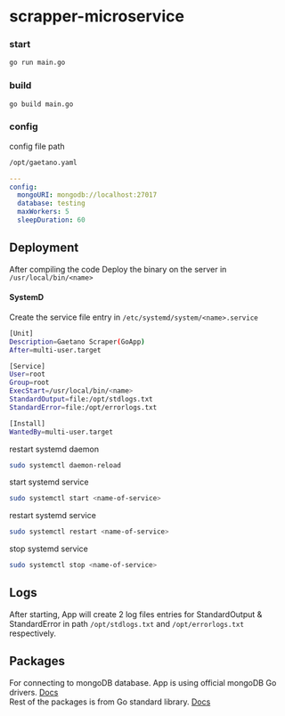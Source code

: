 # scrapper-microservice

### start
```bash
go run main.go
```
### build
```bash
go build main.go
```
### config
config file path
```bash
/opt/gaetano.yaml
```
```yaml
---
config:
  mongoURI: mongodb://localhost:27017
  database: testing
  maxWorkers: 5
  sleepDuration: 60
```
## Deployment
After compiling the code Deploy the binary on the server in `/usr/local/bin/<name>`
#### SystemD
Create the service file entry in `/etc/systemd/system/<name>.service`
```bash
[Unit]
Description=Gaetano Scraper(GoApp)
After=multi-user.target

[Service]
User=root
Group=root
ExecStart=/usr/local/bin/<name>
StandardOutput=file:/opt/stdlogs.txt
StandardError=file:/opt/errorlogs.txt

[Install]
WantedBy=multi-user.target
```
restart systemd daemon
```bash
sudo systemctl daemon-reload
```
start systemd service
```bash
sudo systemctl start <name-of-service>
```
restart systemd service
```bash
sudo systemctl restart <name-of-service>
```
stop systemd service
```bash
sudo systemctl stop <name-of-service>
```
## Logs
After starting, App will create 2 log files entries for StandardOutput & StandardError in path `/opt/stdlogs.txt` and `/opt/errorlogs.txt` respectively. 
## Packages
For connecting to mongoDB database. App is using official mongoDB Go drivers. [Docs](https://www.mongodb.com/docs/drivers/go/current/)\
Rest of the packages is from Go standard library. [Docs](https://pkg.go.dev/std)

